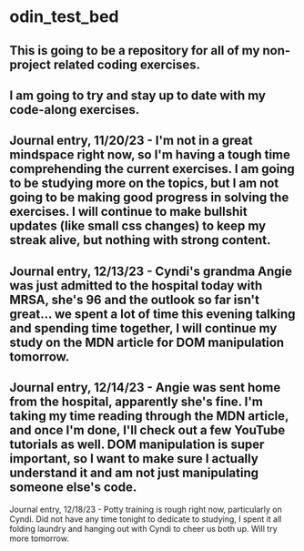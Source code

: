 # odin_test_bed
This is going to be a repository for all of my non-project related coding exercises.
------
I am going to try and stay up to date with my code-along exercises.
------
Journal entry, 11/20/23 - I'm not in a great mindspace right now, so I'm having a tough
time comprehending the current exercises. I am going to be studying more on the topics,
but I am not going to be making good progress in solving the exercises. I will continue
to make bullshit updates (like small css changes) to keep my streak alive, but nothing
with strong content.
------
Journal entry, 12/13/23 - Cyndi's grandma Angie was just admitted to the hospital today
with MRSA, she's 96 and the outlook so far isn't great... we spent a lot of time this
evening talking and spending time together, I will continue my study on the MDN article
for DOM manipulation tomorrow.
------
Journal entry, 12/14/23 - Angie was sent home from the hospital, apparently she's fine.
I'm taking my time reading through the MDN article, and once I'm done, I'll check out a
few YouTube tutorials as well. DOM manipulation is super important, so I want to make
sure I actually understand it and am not just manipulating someone else's code.
------
Journal entry, 12/18/23 - Potty training is rough right now, particularly on Cyndi. Did
not have any time tonight to dedicate to studying, I spent it all folding laundry and
hanging out with Cyndi to cheer us both up. Will try more tomorrow.